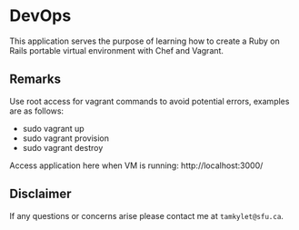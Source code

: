 # DevOps

This application serves the purpose of learning how to create a Ruby on Rails portable virtual environment with Chef and Vagrant.

## Remarks

Use root access for vagrant commands to avoid potential errors, examples are as follows:
- sudo vagrant up
- sudo vagrant provision
- sudo vagrant destroy 

Access application here when VM is running:
http://localhost:3000/

## Disclaimer

If any questions or concerns arise please contact me at `tamkylet@sfu.ca`.
